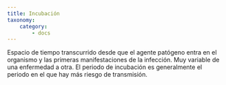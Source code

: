 ```yaml
---
title: Incubación
taxonomy:
    category:
        - docs
---
```


Espacio de tiempo transcurrido desde que el agente patógeno entra en el organismo y las primeras manifestaciones de la infección. Muy variable de una enfermedad a otra. El periodo de incubación es generalmente el periodo en el que hay más riesgo de transmisión.